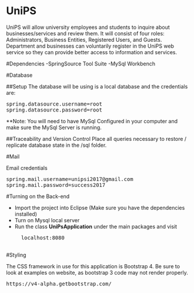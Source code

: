 # UniPS

UniPS will allow university employees and students to inquire about businesses/services and review them.  It will consist of four roles: Administrators, Business Entities, Registered Users, and Guests. Department and businesses can voluntarily register in the UniPS web service so they can provide better access to information and services.


#Dependencies
-SpringSource Tool Suite
-MySql Workbench

#Database

##Setup
The database will be using is a local database and the credentials are:
<pre>
spring.datasource.username=root
spring.datasource.password=root
</pre>

**Note: You will need to have MySql Configured in your computer and make sure the MySql Server is running.

##Traceability and Version Control
Place all queries necessary to restore / replicate database state in the /sql folder. 

#Mail

Email credentials
<pre>
spring.mail.username=unipsi2017@gmail.com
spring.mail.password=success2017
</pre>

#Turning on the Back-end

- Import the project into Eclipse (Make sure you have the dependencies installed)
- Turn on Mysql local server
- Run the class **UniPsApplication** under the main packages and visit
	<pre>
	localhost:8080
	</pre>
	

#Styling

The CSS framework in use for this application is Bootstrap 4. Be sure to look at examples on website, as bootstrap 3 code may not render properly.
<pre>
https://v4-alpha.getbootstrap.com/
</pre>
